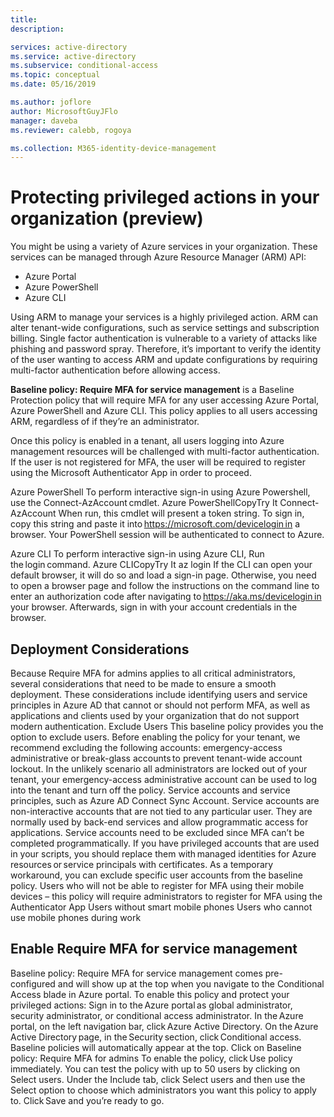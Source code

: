 ```yaml
---
title: 
description: 

services: active-directory
ms.service: active-directory
ms.subservice: conditional-access
ms.topic: conceptual
ms.date: 05/16/2019

ms.author: joflore
author: MicrosoftGuyJFlo
manager: daveba
ms.reviewer: calebb, rogoya

ms.collection: M365-identity-device-management
---
```

# Protecting privileged actions in your organization (preview)

You might be using a variety of Azure services in your organization. These services can be managed through Azure Resource Manager (ARM) API:

* Azure Portal
* Azure PowerShell
* Azure CLI

Using ARM to manage your services is a highly privileged action. ARM can alter tenant-wide configurations, such as service settings and subscription billing. Single factor authentication is vulnerable to a variety of attacks like phishing and password spray. Therefore, it’s important to verify the identity of the user wanting to access ARM and update configurations by requiring multi-factor authentication before allowing access.

**Baseline policy: Require MFA for service management** is a Baseline Protection policy that will require MFA for any user accessing Azure Portal, Azure PowerShell and Azure CLI. This policy applies to all users accessing ARM, regardless of if they’re an administrator.  

Once this policy is enabled in a tenant, all users logging into Azure management resources will be challenged with multi-factor authentication. If the user is not registered for MFA, the user will be required to register using the Microsoft Authenticator App in order to proceed.

Azure PowerShell
To perform interactive sign-in using Azure Powershell, use the Connect-AzAccount cmdlet.
Azure PowerShellCopyTry It
Connect-AzAccount
When run, this cmdlet will present a token string. To sign in, copy this string and paste it into https://microsoft.com/devicelogin in a browser. Your PowerShell session will be authenticated to connect to Azure.

Azure CLI
To perform interactive sign-in using Azure CLI, Run the login command.
Azure CLICopyTry It
az login
If the CLI can open your default browser, it will do so and load a sign-in page. Otherwise, you need to open a browser page and follow the instructions on the command line to enter an authorization code after navigating to https://aka.ms/devicelogin in your browser. Afterwards, sign in with your account credentials in the browser.

## Deployment Considerations

Because Require MFA for admins applies to all critical administrators, several considerations that need to be made to ensure a smooth deployment. These considerations include identifying users and service principles in Azure AD that cannot or should not perform MFA, as well as applications and clients used by your organization that do not support modern authentication.
Exclude Users
This baseline policy provides you the option to exclude users. Before enabling the policy for your tenant, we recommend excluding the following accounts:
emergency-access administrative or break-glass accounts to prevent tenant-wide account lockout. In the unlikely scenario all administrators are locked out of your tenant, your emergency-access administrative account can be used to log into the tenant and turn off the policy.
Service accounts and service principles, such as Azure AD Connect Sync Account. Service accounts are non-interactive accounts that are not tied to any particular user. They are normally used by back-end services and allow programmatic access for applications. Service accounts need to be excluded since MFA can’t be completed programmatically.
If you have privileged accounts that are used in your scripts, you should replace them with managed identities for Azure resources or service principals with certificates. As a temporary workaround, you can exclude specific user accounts from the baseline policy.
Users who will not be able to register for MFA using their mobile devices – this policy will require administrators to register for MFA using the Authenticator App
Users without smart mobile phones
Users who cannot use mobile phones during work

## Enable Require MFA for service management

Baseline policy: Require MFA for service management comes pre-configured and will show up at the top when you navigate to the Conditional Access blade in Azure portal.
To enable this policy and protect your privileged actions:
Sign in to the Azure portal as global administrator, security administrator, or conditional access administrator.
In the Azure portal, on the left navigation bar, click Azure Active Directory.
On the Azure Active Directory page, in the Security section, click Conditional access.
Baseline policies will automatically appear at the top. Click on Baseline policy: Require MFA for admins
To enable the policy, click Use policy immediately.
You can test the policy with up to 50 users by clicking on Select users. Under the Include tab, click Select users and then use the Select option to choose which administrators you want this policy to apply to.
Click Save and you’re ready to go.